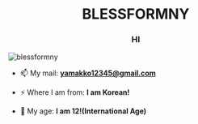 <h1 align="center">BLESSFORMNY</h1>
<h3 align="center">HI</h3>

<p align="left"> <img src="https://komarev.com/ghpvc/?username=blessformny&label=Profile%20views&color=0e75b6&style=flat" alt="blessformny" /> </p>

- 📫 My mail: **yamakko12345@gmail.com**

- ⚡ Where I am from: **I am Korean!**

- 🔞 My age: **I am 12!(International Age)**
